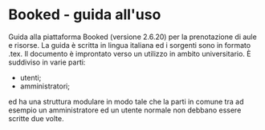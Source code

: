 # Booked - guida all'uso
Guida alla piattaforma Booked (versione 2.6.20) per la prenotazione di aule e risorse.
La guida è scritta in lingua italiana ed i sorgenti sono in formato .tex.
Il documento è improntato verso un utilizzo in ambito universitario. È suddiviso in varie parti:
- utenti;
- amministratori;

ed ha una struttura modulare in modo tale che la parti in comune tra ad esempio un amministratore ed un utente normale non debbano essere scritte due volte.
